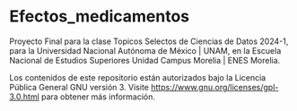 # Efectos_medicamentos
Proyecto Final para la clase Topicos Selectos de Ciencias de Datos 2024-1, para la Universidad Nacional Autónoma de México | UNAM, en la Escuela Nacional de Estudios Superiores Unidad Campus Morelia | ENES Morelia.

Los contenidos de este repositorio están autorizados bajo la Licencia Pública General GNU versión 3. Visite https://www.gnu.org/licenses/gpl-3.0.html para obtener más información.
